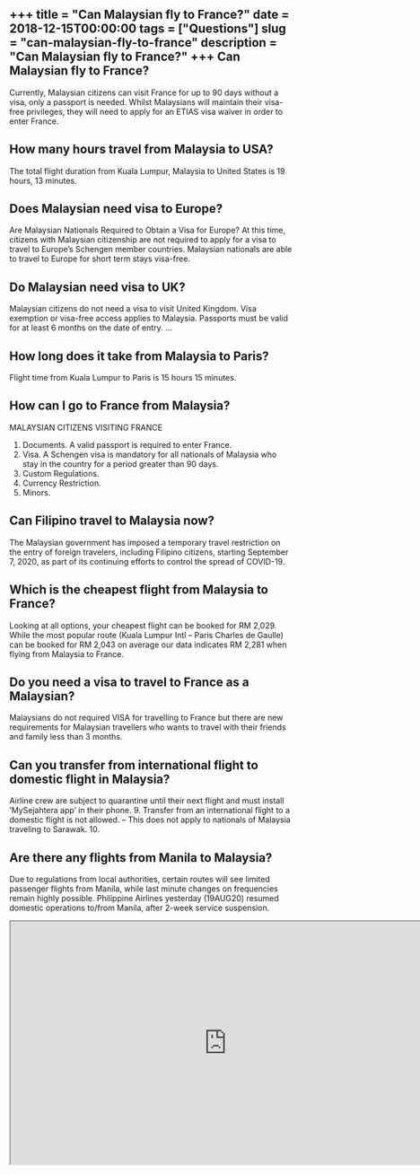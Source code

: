 +++
title = "Can Malaysian fly to France?"
date = 2018-12-15T00:00:00
tags = ["Questions"]
slug = "can-malaysian-fly-to-france"
description = "Can Malaysian fly to France?"
+++
Can Malaysian fly to France?
----------------------------

Currently, Malaysian citizens can visit France for up to 90 days without a visa, only a passport is needed. Whilst Malaysians will maintain their visa-free privileges, they will need to apply for an ETIAS visa waiver in order to enter France.

How many hours travel from Malaysia to USA?
-------------------------------------------

The total flight duration from Kuala Lumpur, Malaysia to United States is 19 hours, 13 minutes.

Does Malaysian need visa to Europe?
-----------------------------------

Are Malaysian Nationals Required to Obtain a Visa for Europe? At this time, citizens with Malaysian citizenship are not required to apply for a visa to travel to Europe’s Schengen member countries. Malaysian nationals are able to travel to Europe for short term stays visa-free.

Do Malaysian need visa to UK?
-----------------------------

Malaysian citizens do not need a visa to visit United Kingdom. Visa exemption or visa-free access applies to Malaysia. Passports must be valid for at least 6 months on the date of entry. …

How long does it take from Malaysia to Paris?
---------------------------------------------

Flight time from Kuala Lumpur to Paris is 15 hours 15 minutes.

How can I go to France from Malaysia?
-------------------------------------

MALAYSIAN CITIZENS VISITING FRANCE

1. Documents. A valid passport is required to enter France.
2. Visa. A Schengen visa is mandatory for all nationals of Malaysia who stay in the country for a period greater than 90 days.
3. Custom Regulations.
4. Currency Restriction.
5. Minors.

Can Filipino travel to Malaysia now?
------------------------------------

The Malaysian government has imposed a temporary travel restriction on the entry of foreign travelers, including Filipino citizens, starting September 7, 2020, as part of its continuing efforts to control the spread of COVID-19.

Which is the cheapest flight from Malaysia to France?
-----------------------------------------------------

Looking at all options, your cheapest flight can be booked for RM 2,029. While the most popular route (Kuala Lumpur Intl – Paris Charles de Gaulle) can be booked for RM 2,043 on average our data indicates RM 2,281 when flying from Malaysia to France.

Do you need a visa to travel to France as a Malaysian?
------------------------------------------------------

Malaysians do not required VISA for travelling to France but there are new requirements for Malaysian travellers who wants to travel with their friends and family less than 3 months.

Can you transfer from international flight to domestic flight in Malaysia?
--------------------------------------------------------------------------

Airline crew are subject to quarantine until their next flight and must install ’MySejahtera app’ in their phone. 9. Transfer from an international flight to a domestic flight is not allowed. – This does not apply to nationals of Malaysia traveling to Sarawak. 10.

Are there any flights from Manila to Malaysia?
----------------------------------------------

Due to regulations from local authorities, certain routes will see limited passenger flights from Manila, while last minute changes on frequencies remain highly possible. Philippine Airlines yesterday (19AUG20) resumed domestic operations to/from Manila, after 2-week service suspension.

<iframe allow="accelerometer; autoplay; clipboard-write; encrypted-media; gyroscope; picture-in-picture" allowfullscreen="" class="__youtube_prefs__  epyt-is-override  no-lazyload" data-no-lazy="1" data-origheight="433" data-origwidth="770" data-skipgform_ajax_framebjll="" height="433" id="_ytid_22424" loading="lazy" src="https://www.youtube.com/embed/3_TC-Dvl8kc?enablejsapi=1&autoplay=0&cc_load_policy=0&cc_lang_pref=&iv_load_policy=1&loop=0&modestbranding=0&rel=1&fs=1&playsinline=0&autohide=2&theme=dark&color=red&controls=1&" title="YouTube player" width="770"></iframe>